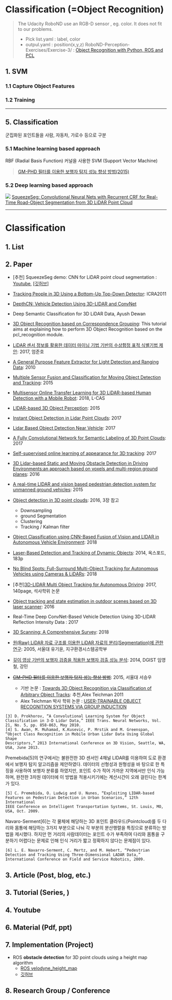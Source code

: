 # Classification (=Object Recognition)

> The Udacity RoboND use an RGB-D sensor , eg. color. It does not fit to our problems.  
> - Pick list.yaml : label, color
> - outpul.yaml : position(x,y,z)
> RoboND-Perception-Exercises/Exercise-3/ : [Object Recognition with Python, ROS and PCL](https://github.com/udacity/RoboND-Perception-Exercises/tree/master/Exercise-3)



## 1. SVM

### 1.1 Capture Object Features

### 1.2 Training 





---

## 5. Classification

군집화된 포인트들을 사람, 자동차, 가로수 등으로 구분

### 5.1 Machine learning based approach

RBF (Radial Basis Function) 커널을 사용한 SVM (Support Vector Machine)


> [GM-PHD 필터를 이용한 보행자 탐지 성능 향상 방법(2015)](http://www.dbpia.co.kr/Journal/ArticleDetail/NODE06594856)

### 5.2 Deep learning based approach

![](https://github.com/BichenWuUCB/SqueezeSeg/raw/master/readme/pr_0005.gif)
[SqueezeSeg: Convolutional Neural Nets with Recurrent CRF for Real-Time Road-Object Segmentation from 3D LiDAR Point Cloud](https://github.com/BichenWuUCB/SqueezeSeg)

---

# Classification

## 1. List



## 2. Paper

- [추천] SqueezeSeg demo: CNN for LiDAR point cloud segmentation : [Youtube](https://www.youtube.com/watch?v=Xyn5Zd3lm6s), [[깃허브]](https://github.com/BichenWuUCB/SqueezeSeg)

- [Tracking People in 3D Using a Bottom-Up Top-Down Detector](http://www2.informatik.uni-freiburg.de/~spinello/ICRA2011.html): ICRA2011

- [DepthCN: Vehicle Detection Using 3D-LIDAR and ConvNet](http://home.isr.uc.pt/~cpremebida/files_cp/DepthCN_preprint.pdf)

- Deep Semantic Classification for 3D LiDAR Data, Ayush Dewan

- [3D Object Recognition based on Correspondence Grouping](http://www.pointclouds.org/documentation/tutorials/correspondence_grouping.php#correspondence-grouping): This tutorial aims at explaining how to perform 3D Object Recognition based on the pcl_recognition module.

- [LiDAR 센서 정보를 활용한 데이터 마이닝 기법 기반의 수상함정 표적 식별기법 제안](http://www.dbpia.co.kr/Journal/ArticleDetail/NODE07207161): 2017, 엄준호

- [A General Purpose Feature Extractor for Light Detection and Ranging Data](https://www.ncbi.nlm.nih.gov/pmc/articles/PMC3230992/): 2010

- [Multiple Sensor Fusion and Classification for Moving Object Detection and Tracking](https://hal.archives-ouvertes.fr/hal-01241846/document): 2015

- [Multisensor Online Transfer Learning for 3D LiDAR-based Human Detection with a Mobile Robot](https://arxiv.org/pdf/1801.04137.pdf): 2018, L-CAS

- [LIDAR-based 3D Object Perception](http://www.velodynelidar.com/lidar/hdlpressroom/pdf/papers/journal_papers/LIDAR-based%203D%20Object%20Perception.pdf): 2015

- [Instant Object Detection in Lidar Point Clouds](http://ieeexplore.ieee.org/stamp/stamp.jsp?tp=&arnumber=7927715): 2017

- [Lidar Based Object Detection Near Vehicle](http://ieeexplore.ieee.org/stamp/stamp.jsp?tp=&arnumber=7973852): 2017


- [A Fully Convolutional Network for Semantic Labeling of 3D Point Clouds](https://arxiv.org/pdf/1710.01408.pdf): 2017

- [Self-supervised online learning of appearance for 3D tracking](https://ieeexplore.ieee.org/abstract/document/8206373/): 2017

- [3D Lidar-based Static and Moving Obstacle Detection in Driving Environments:an approach based on voxels and multi-region ground planes](http://home.isr.uc.pt/~cpremebida/files_cp/3D%20Lidar-based%20static%20and%20moving%20obstacle%20detection%20in%20driving%20environments_Preprint.pdf): 2016

- [A real-time LIDAR and vision based pedestrian detection system for unmanned ground vehicles](https://ieeexplore.ieee.org/abstract/document/7486580/): 2015

- [Object detection in 3D point clouds](https://www.mi.fu-berlin.de/inf/groups/ag-ki/Theses/Completed-theses/Master_Diploma-theses/2016/Damm/Master-Damm.pdf): 2016, 3장 참고
  - Downsampling
  - ground Segmentation
  - Clustering
  - Tracking / Kalman filter
  
- [Object Classification using CNN-Based Fusion of Vision and LIDAR in Autonomous Vehicle Environment](https://ieeexplore.ieee.org/document/8331162/#full-text-section): 2018

- [Laser-Based Detection and Tracking of Dynamic Objects](http://www.robots.ox.ac.uk/~mobile/Theses/WangThesis.pdf): 2014, 옥스포드, 183p

- [No Blind Spots: Full-Surround Multi-Object Tracking for Autonomous Vehicles using Cameras & LiDARs](https://arxiv.org/pdf/1802.08755.pdf): 2018

- [추천][3D-LIDAR Multi Object Tracking for Autonomous Driving](https://repository.tudelft.nl/islandora/object/uuid:f536b829-42ae-41d5-968d-13bbaa4ec736/datastream/OBJ/download): 2017, 140page, 석사학위 논문

- [Object tracking and state estimation in outdoor scenes based on 3D laser scanner](https://ieeexplore.ieee.org/document/7888334/): 2016

- Real-Time Deep ConvNet-Based Vehicle Detection Using 3D-LIDAR Reflection Intensity Data : 2017

- [3D Scanning: A Comprehensive Survey](https://arxiv.org/pdf/1801.08863.pdf): 2018


- [원(Raw) LiDAR 자료 구조를 이용한 LiDAR 자료의 분리(Segmentation)에 관한 연구](http://www.dbpia.co.kr/Journal/ArticleDetail/NODE01354500): 2005, 서울대 유기윤, 지구환경시스템공학부

- [깊이 영상 기반의 보행자 검증을 적용한 보행자 검출 성능 분석](http://www.dbpia.co.kr/Journal/ArticleDetail/NODE02432113): 2014, DGIST 임영철, 강민

- ~~[GM-PHD 필터를 이용한 보행자 탐지 성능 향상 방법](http://www.dbpia.co.kr/Journal/ArticleDetail/NODE06594856)~~: 2015, 서울대 서승우
  - 기반 논문 : [Towards 3D Object Recognition via Classification of Arbitrary Object Tracks](https://cs.stanford.edu/people/teichman/papers/icra2011.pdf): 추천,Alex Teichman 2011
  - Alex Teichman 박사 학위 논문 : [USER-TRAINABLE OBJECT RECOGNITION SYSTEMS VIA GROUP INDUCTION](http://www.alexteichman.com/files/dissertation.pdf)

```
[3] D. Prokhorov, “A Convolutional Learning System for Object Classification in 3-D Lidar Data,” IEEE Trans. Neural Networks, Vol. 21, No. 5, pp. 858-863, May 2010.
[4] S. Awan, M. Muhamad, K.Kusevic, P. Mrstik and M. Greenspan, “Object Class Recognition in Mobile Urban Lidar Data Using Global Shape
Descriptors,” 2013 International Conference on 3D Vision, Seattle, WA, USA, June 2013.
```

Premebida[5]의 연구에서는 불완전한 3D 센서인 4채널 LIDAR를 이용하여 도로 환경에서 보행자 탐지 알고리즘을 제안하였다. 데이터의 선형성과 원형성을 바
탕으로 한 특징을 사용하여 보행자 분류를 하였지만, 포인트 수가 적어 가까운 지역에서만 인식 가능하며, 완전한 3차원 데이터에 이 방법을 적용시키기에는 계산시간이 오래 걸린다는 한계가 있다.

```
[5] C. Premebida, O. Ludwig and U. Nunes, “Exploiting LIDAR-based Features on Pedestrian Detection in Urban Scenarios,” 12th International
IEEE Conference on Intelligent Transportation Systems, St. Louis, MO, USA, Oct. 2009.
```

Navaro-Serment[6]는 각 물체에 해당하는 3D 포인트 클라우드(Pointcloud)를 두 다리와 몸통에 해당하는 3가지 부분으로 나눠 각 부분의 분산행렬을 특징으로 분류하는 방법을 제시했다. 하지만 먼 거리의 사람데이터는 포인트 수가 부족하여 다리와 몸통을 구분하기 어렵다는 문제로 인해 인식 거리가 짧고 정확하지 않다는 문제점이 있다.
```
[6] L. E. Navarro-Serment, C. Mertz, and M. Hebert, “Pedestrian Detection and Tracking Using Three-Dimensional LADAR Data,” International Conference on Field and Service Robotics, 2009.
```




## 3. Article (Post, blog, etc.)



## 3. Tutorial (Series, )



## 4. Youtube



## 6. Material (Pdf, ppt)



## 7. Implementation (Project)

- ROS **obstacle detection** for 3D point clouds using a height map algorithm
    - [ROS velodyne_height_map](http://wiki.ros.org/velodyne_height_map)
    - [깃허브](https://github.com/jack-oquin/velodyne_height_map)





## 8. Research Group / Conference 